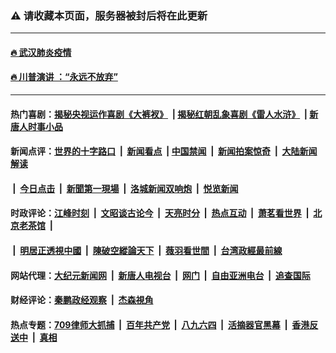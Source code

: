 ### ⚠️ 请收藏本页面，服务器被封后将在此更新

---

#### [🔥 武汉肺炎疫情](http://159.89.133.125:10000/videos/corona/)
#### [🔥 川普演讲 ：“永远不放弃” ](http://159.89.133.125:10000/videos/news/trump01.html?ts=11191611)
------------------------------------------------------------------------------------------------------------------------------------------------------------------

#### 热门喜剧：[揭秘央视运作喜剧《大裤衩》](http://159.89.133.125:10000/videos/res/big-shorts/) &nbsp;|&nbsp;[揭秘红朝乱象喜剧《雷人水浒》](http://159.89.133.125:10000/videos/res/OutlawsOfMarsh/) &nbsp;|&nbsp;[新唐人时事小品](http://159.89.133.125:10000/videos/res/comedy/)

#### 新闻点评：[世界的十字路口](http://159.89.133.125/tanghao/) &nbsp;|&nbsp; [新闻看点](http://159.89.133.125/news-insight/) &nbsp;|&nbsp;[中国禁闻](http://159.89.133.125/ntdtv-news/) &nbsp;|&nbsp; [新闻拍案惊奇](http://159.89.133.125/dayu/) &nbsp;|&nbsp; [大陆新闻解读](http://159.89.133.125/ntdtv-comedy/)
####   &nbsp;|&nbsp;  [今日点击](http://159.89.133.125/news-click/)  &nbsp;|&nbsp; [新聞第一現場](http://159.89.133.125/primary-scene/) &nbsp;|&nbsp; [洛城新闻双响炮](http://159.89.133.125/la-news/) &nbsp;|&nbsp; [悦览新闻](http://159.89.133.125/dingyue/)

#### 时政评论：[江峰时刻](http://159.89.133.125/today-in-history/) &nbsp;|&nbsp; [文昭谈古论今](http://159.89.133.125/wenzhao/) &nbsp;|&nbsp; [天亮时分](http://159.89.133.125/tianliang/) &nbsp;|&nbsp; [热点互动](http://159.89.133.125/ntdtv-rdhd/) &nbsp;|&nbsp; [萧茗看世界](http://159.89.133.125/simonegao/) &nbsp;|&nbsp; [北京老茶馆](http://159.89.133.125/teahouse/)  &nbsp;|&nbsp;  
####   &nbsp;|&nbsp;  [明居正透視中國](http://159.89.133.125/decoding-china/)  &nbsp;|&nbsp; [陳破空縱論天下](http://159.89.133.125/pokong/)  &nbsp;|&nbsp; [薇羽看世間](http://159.89.133.125/weiyu/)  &nbsp;|&nbsp; [台湾政經最前線](http://159.89.133.125/taiwan/)   

#### 网站代理：[大纪元新闻网](http://159.89.133.125:10080/gb/) &nbsp;|&nbsp; [新唐人电视台](http://159.89.133.125:8808/gb/) &nbsp;|&nbsp; [网门](http://159.89.133.125:11000/) &nbsp;|&nbsp; [自由亚洲电台](http://159.89.133.125:9800/mandarin/) &nbsp;|&nbsp; [追查国际](http://159.89.133.125:10010/)

#### 财经评论：[秦鹏政经观察](http://159.89.133.125/qinpeng/) &nbsp;|&nbsp; [杰森視角 ](http://159.89.133.125/jason/)

#### 热点专题：[709律师大抓捕](http://159.89.133.125:10000/videos/709/) &nbsp;|&nbsp; [百年共产党](http://159.89.133.125:10000/videos/ccp.html) &nbsp;|&nbsp; [八九六四](http://159.89.133.125:10000/videos/88/)  &nbsp;|&nbsp; [活摘器官黑幕](http://159.89.133.125:10000/videos/res/Organs/)  &nbsp;|&nbsp; [香港反送中](http://159.89.133.125:10000/videos/res/hk/)  &nbsp;|&nbsp; [真相](http://159.89.133.125:10000/videos/truth.html)

<img src='http://gfw-breaker.win/link40.md' width='0px' height='0px'/>
